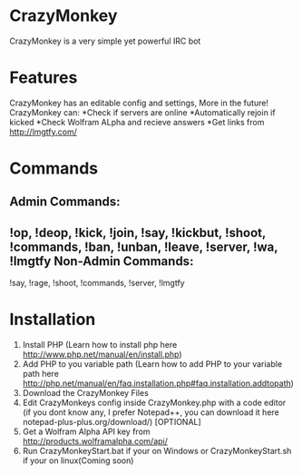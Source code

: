 CrazyMonkey
===========

CrazyMonkey is a very simple yet powerful IRC bot

Features
========
CrazyMonkey has an editable config and settings, More in the future!
CrazyMonkey can:
*Check if servers are online
*Automatically rejoin if kicked
*Check Wolfram ALpha and recieve answers
*Get links from http://lmgtfy.com/

Commands
========
Admin Commands:
---------------
!op, !deop, !kick, !join, !say, !kickbut, !shoot, !commands, !ban, !unban, !leave, !server, !wa, !lmgtfy
Non-Admin Commands:
-------------------
!say, !rage, !shoot, !commands, !server, !lmgtfy

Installation
============
1. Install PHP (Learn how to install php here http://www.php.net/manual/en/install.php)
2. Add PHP to you variable path (Learn how to add PHP to your variable path here http://php.net/manual/en/faq.installation.php#faq.installation.addtopath)
3. Download the CrazyMonkey Files
4. Edit CrazyMonkeys config inside CrazyMonkey.php with a code editor (if you dont know any, I prefer Notepad++, you can download it here notepad-plus-plus.org/download/) [OPTIONAL]
5. Get a Wolfram Alpha API key from http://products.wolframalpha.com/api/
6. Run CrazyMonkeyStart.bat if your on Windows or CrazyMonkeyStart.sh if your on linux(Coming soon)
